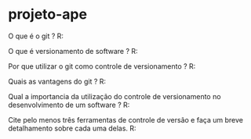 # projeto-ape

O que é o git ?
R: 

O que é versionamento de software ?
R:

Por que utilizar o git como controle de versionamento ?
R: 

Quais as vantagens do git ?
R: 

Qual a importancia da utilização do controle de versionamento no desenvolvimento de um software ?
R: 

Cite pelo menos três ferramentas de controle de versão e faça um breve detalhamento sobre cada uma delas.
R: 
